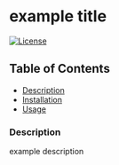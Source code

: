 # example title

  [![License](https://img.shields.io/badge/License-Apache_2.0-blue.svg)](https://opensource.org/licenses/Apache-2.0)

  ## Table of Contents

  - [Description](#description)
  - [Installation](#installation)
  - [Usage](#usage)

  ### Description
  example description
